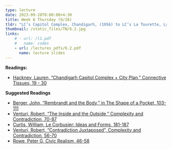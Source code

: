 ```yaml
---
type: lecture
date: 2023-09-28T8:00:00+4:30
title: Week 6 Thursday (9/28)
tldr: "LC’s Capitol Complex, Chandigarh, (1956) to LC’s La Tourette, Lyon, (1956)"
thumbnail: /static_files/TN/6.2.jpg
links: 
    # - url: /l1.pdf
    #   name: codes
    - url: /lectures_pdfs/6.2.pdf
      name: lecture slides
---
```

**Readings:**
- [Hackney, Lauren, “Chandigarh Capitol Complex + City Plan,” Connective Tissues, 19 - 30](/readings_pdfs/week2/TH/r1.pdf)

**Suggested Readings**
- [Berger, John, “Rembrandt and the Body,” in The Shape of a Pocket, 103-111](/readings_pdfs/week2/TH/r2.pdf)
- [Venturi, Robert, “The Inside and the Outside,” Complexity and Contradiction, 70-87](/readings_pdfs/week2/TH/r3.pdf)
- [Curtis, William, Le Corbusier: Ideas and Forms, 181-187](/readings_pdfs/week2/TH/r4.pdf)
- [Venturi, Robert, “Contradiction Juxtaposed”, Complexity and Contradiction, 56-70](/readings_pdfs/week2/TH/r3.pdf)
- [Rowe, Peter G, Civic Realism, 46-58](/readings_pdfs/week2/TH/r4.pdf)

